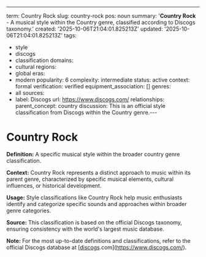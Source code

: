 ---
term: Country Rock
slug: country-rock
pos: noun
summary: '**Country Rock** - A musical style within the Country genre, classified
  according to Discogs taxonomy.'
created: '2025-10-06T21:04:01.825213Z'
updated: '2025-10-06T21:04:01.825213Z'
tags:
- style
- discogs
- classification
domains:
- cultural
regions:
- global
eras:
- modern
popularity: 6
complexity: intermediate
status: active
context: formal
verification: verified
equipment_association: []
genres:
- all
sources:
- label: Discogs
  url: https://www.discogs.com/
relationships:
  parent_concept: country
discussion: This is an official style classification from Discogs within the Country
  genre.---

# Country Rock

**Definition:** A specific musical style within the broader country genre classification.

**Context:** Country Rock represents a distinct approach to music within its parent genre, characterized by specific musical elements, cultural influences, or historical development.

**Usage:** Style classifications like Country Rock help music enthusiasts identify and categorize specific sounds and approaches within broader genre categories.

**Source:** This classification is based on the official Discogs taxonomy, ensuring consistency with the world's largest music database.

**Note:** For the most up-to-date definitions and classifications, refer to the official Discogs database at [[discogs](../d/discogs.md).com](https://www.discogs.com/).